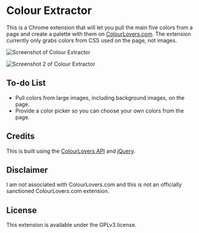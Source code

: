 # Colour Extractor

This is a Chrome extension that will let you pull the main five colors from a
page and create a palette with them on [ColourLovers.com](http://colourlovers.com). The extension currently only grabs colors from CSS used on the page, not
images.

![Screenshot of Colour Extractor](http://github.com/moneypenny/colour_extractor/raw/master/screenshot.png)

![Screenshot 2 of Colour Extractor](http://github.com/moneypenny/colour_extractor/raw/master/screenshot1.png)

## To-do List

- Pull colors from large images, including background images, on the page.
- Provide a color picker so you can choose your own colors from the page.

## Credits

This is built using the [ColourLovers API](http://www.colourlovers.com/api) and
[jQuery](http://jquery.com/).

## Disclaimer

I am not associated with ColourLovers.com and this is not an officially
sanctioned ColourLovers.com extension.

## License

This extension is available under the GPLv3 license.
